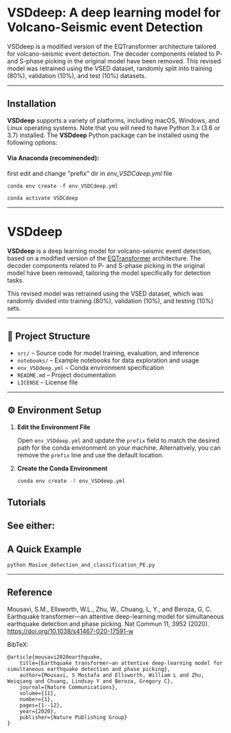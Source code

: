 # VSDdeep: A deep learning model for Volcano-Seismic event Detection


VSDdeep is a modified version of the EQTransformer architecture tailored for volcano-seismic event detection. The decoder components related to P- and S-phase picking in the original model have been removed. This revised model was retrained using the VSED dataset, randomly split into training (80%), validation (10%), and test (10%) datasets.

-----------------
## Installation

**VSDdeep** supports a variety of platforms, including macOS, Windows, and Linux operating systems. Note that you will need to have Python 3.x (3.6 or 3.7) installed. The **VSDdeep** Python package can be installed using the following options:

#### Via Anaconda (recommended):
first edit and change "prefix" dir in *env_VSDCdeep.yml* file

    conda env create -f env_VSDCdeep.yml

    conda activate VSDCdeep 
    
-------------

# VSDdeep

**VSDdeep** is a deep learning model for volcano-seismic event detection, based on a modified version of the [EQTransformer](https://github.com/smousavi05/EQTransformer) architecture. The decoder components related to P- and S-phase picking in the original model have been removed, tailoring the model specifically for detection tasks.

This revised model was retrained using the VSED dataset, which was randomly divided into training (80%), validation (10%), and testing (10%) sets.

---

## 📁 Project Structure

- `src/` – Source code for model training, evaluation, and inference  
- `notebooks/` – Example notebooks for data exploration and usage  
- `env_VSDdeep.yml` – Conda environment specification  
- `README.md` – Project documentation  
- `LICENSE` – License file  

---

## ⚙️ Environment Setup

1. **Edit the Environment File**

   Open `env_VSDdeep.yml` and update the `prefix` field to match the desired path for the conda environment on your machine. Alternatively, you can remove the `prefix` line and use the default location.

2. **Create the Conda Environment**

   ```bash
   conda env create -f env_VSDdeep.yml


## Tutorials

See either:
-------------------
## A Quick Example


    python Masive_detection_and_classification_PE.py


-------------
## Reference

Mousavi, S.M., Ellsworth, W.L., Zhu, W., Chuang, L, Y., and Beroza, G, C. Earthquake transformer—an attentive deep-learning model for simultaneous earthquake detection and phase picking. Nat Commun 11, 3952 (2020). https://doi.org/10.1038/s41467-020-17591-w

BibTeX:

    @article{mousavi2020earthquake,
        title={Earthquake transformer—an attentive deep-learning model for simultaneous earthquake detection and phase picking},
        author={Mousavi, S Mostafa and Ellsworth, William L and Zhu, Weiqiang and Chuang, Lindsay Y and Beroza, Gregory C},
        journal={Nature Communications},
        volume={11},
        number={1},
        pages={1--12},
        year={2020},
        publisher={Nature Publishing Group}
    }
